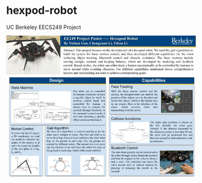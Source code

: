 # hexpod-robot
UC Berkeley EECS249 Project

![Poster](https://github.com/cyLi-Tiger/hexpod-robot/blob/main/EE249_Project_Poster.jpg)
